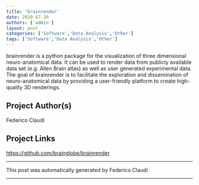 ```yaml
---
title: 'brainrender'
date: 2020-07-30
authors: ['admin']
layout: post
categories: ['Software','Data Analysis','Other']
tags: ['Software','Data Analysis','Other']
---
```

brainrender is a python package for the visualization of three dimensional neuro-anatomical data. It can be used to render data from publicly available data set (e.g. Allen Brain atlas) as well as user generated experimental data. The goal of brainrender is to facilitate the exploration and dissemination of neuro-anatomical data by providing a user-friendly platform to create high-quality 3D renderings.
## Project Author(s)
Federico Claudi
## Project Links
https://github.com/brainglobe/brainrender
***
This post was automatically generated by
Federico Claudi
***
